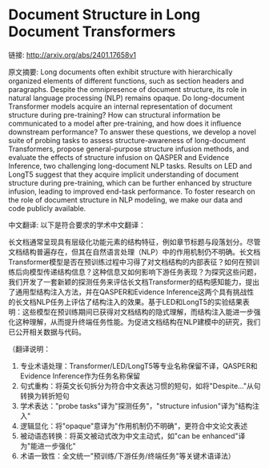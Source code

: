 # Document Structure in Long Document Transformers

链接: http://arxiv.org/abs/2401.17658v1

原文摘要:
Long documents often exhibit structure with hierarchically organized elements
of different functions, such as section headers and paragraphs. Despite the
omnipresence of document structure, its role in natural language processing
(NLP) remains opaque. Do long-document Transformer models acquire an internal
representation of document structure during pre-training? How can structural
information be communicated to a model after pre-training, and how does it
influence downstream performance? To answer these questions, we develop a novel
suite of probing tasks to assess structure-awareness of long-document
Transformers, propose general-purpose structure infusion methods, and evaluate
the effects of structure infusion on QASPER and Evidence Inference, two
challenging long-document NLP tasks. Results on LED and LongT5 suggest that
they acquire implicit understanding of document structure during pre-training,
which can be further enhanced by structure infusion, leading to improved
end-task performance. To foster research on the role of document structure in
NLP modeling, we make our data and code publicly available.

中文翻译:
以下是符合要求的学术中文翻译：

长文档通常呈现具有层级化功能元素的结构特征，例如章节标题与段落划分。尽管文档结构普遍存在，但其在自然语言处理（NLP）中的作用机制仍不明确。长文档Transformer模型是否在预训练过程中习得了对文档结构的内部表征？如何在预训练后向模型传递结构信息？这种信息又如何影响下游任务表现？为探究这些问题，我们开发了一套新颖的探测任务来评估长文档Transformer的结构感知能力，提出了通用型结构注入方法，并在QASPER和Evidence Inference这两个具有挑战性的长文档NLP任务上评估了结构注入的效果。基于LED和LongT5的实验结果表明：这些模型在预训练期间已获得对文档结构的隐式理解，而结构注入能进一步强化这种理解，从而提升终端任务性能。为促进文档结构在NLP建模中的研究，我们已公开相关数据与代码。

（翻译说明：
1. 专业术语处理：Transformer/LED/LongT5等专业名称保留不译，QASPER和Evidence Inference作为任务名称保留
2. 句式重构：将英文长句拆分为符合中文表达习惯的短句，如将"Despite..."从句转换为转折短句
3. 学术表达："probe tasks"译为"探测任务"，"structure infusion"译为"结构注入"
4. 逻辑显化：将"opaque"意译为"作用机制仍不明确"，更符合中文论文表述
5. 被动语态转换：将英文被动式改为中文主动式，如"can be enhanced"译为"能进一步强化"
6. 术语一致性：全文统一"预训练/下游任务/终端任务"等关键术语译法）
